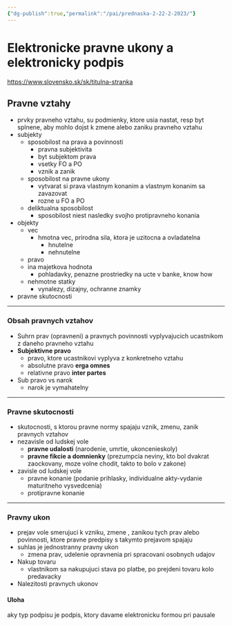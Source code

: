 ```yaml
---
{"dg-publish":true,"permalink":"/pai/prednaska-2-22-2-2023/"}
---
```


# Elektronicke pravne ukony a elektronicky podpis

https://www.slovensko.sk/sk/titulna-stranka

## Pravne vztahy
- prvky pravneho vztahu, su podmienky, ktore usia nastat, resp byt splnene, aby mohlo dojst k zmene alebo zaniku pravneho vztahu
- subjekty
	- sposobilost na prava a povinnosti
		- pravna subjektivita
		- byt subjektom prava
		- vsetky FO a PO
		- vznik a zanik
	- sposobilost na pravne ukony
		- vytvarat si prava vlastnym konanim a vlastnym konanim sa zavazovat
		- rozne u FO a PO
	- deliktualna sposobilost
		- sposobilost niest nasledky svojho protipravneho konania
- objekty
	- vec
		- hmotna vec, prirodna sila, ktora je uzitocna a ovladatelna
			- hnutelne
			- nehnutelne
	- pravo
	- ina majetkova hodnota
		- pohladavky, penazne prostriedky na ucte v banke, know how
	- nehmotne statky
		- vynalezy, dizajny, ochranne znamky
- pravne skutocnosti
----------------------
### Obsah pravnych vztahov
- Suhrn prav (opravneni) a pravnych povinnosti vyplyvajucich ucastnikom z daneho pravneho vztahu
- **Subjektivne pravo**
	- pravo, ktore ucastnikovi vyplyva z konkretneho vztahu
	- absolutne pravo **erga omnes**
	- relativne pravo **inter partes**
- Sub pravo vs narok
	- narok je vymahatelny

-------------------
### Pravne skutocnosti
- skutocnosti, s ktorou pravne normy spajaju vznik, zmenu, zanik pravnych vztahov
- nezavisle od ludskej vole
	- **pravne udalosti** (narodenie, umrtie, ukoncenieskoly)
	- **pravne fikcie a domnienky** (prezumpcia neviny, kto bol dvakrat zaockovany, moze volne chodit, takto to bolo v zakone)
- zavisle od ludskej vole
	- pravne konanie (podanie prihlasky, individualne akty-vydanie maturitneho vysvedcenia) 
	- protipravne konanie

-----------------------------
### Pravny ukon
- prejav vole smerujuci k vzniku, zmene , zanikou tych prav alebo povinnosti, ktore pravne predpisy s takymto prejavom spajaju
- suhlas je jednostranny pravny ukon
	- zmena prav, udelenie opravnenia pri spracovani osobnych udajov
- Nakup tovaru
	- vlastnikom sa nakupujuci stava po platbe, po prejdeni tovaru kolo predavacky
- Nalezitosti pravnych ukonov

#### Uloha
aky typ podpisu je podpis, ktory davame elektronicku formou pri pausale
